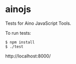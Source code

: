 ainojs
======

Tests for Aino JavaScript Tools.

To run tests:

    $ npm install
    $ ./test

http://localhost:8000/